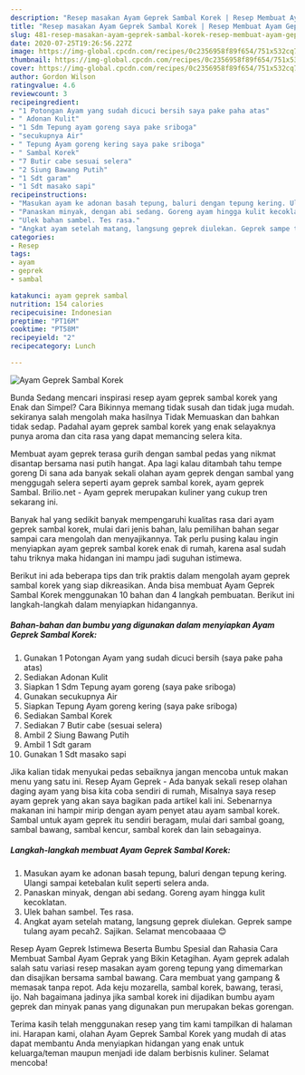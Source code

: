 ```yaml
---
description: "Resep masakan Ayam Geprek Sambal Korek | Resep Membuat Ayam Geprek Sambal Korek Yang Sedap"
title: "Resep masakan Ayam Geprek Sambal Korek | Resep Membuat Ayam Geprek Sambal Korek Yang Sedap"
slug: 481-resep-masakan-ayam-geprek-sambal-korek-resep-membuat-ayam-geprek-sambal-korek-yang-sedap
date: 2020-07-25T19:26:56.227Z
image: https://img-global.cpcdn.com/recipes/0c2356958f89f654/751x532cq70/ayam-geprek-sambal-korek-foto-resep-utama.jpg
thumbnail: https://img-global.cpcdn.com/recipes/0c2356958f89f654/751x532cq70/ayam-geprek-sambal-korek-foto-resep-utama.jpg
cover: https://img-global.cpcdn.com/recipes/0c2356958f89f654/751x532cq70/ayam-geprek-sambal-korek-foto-resep-utama.jpg
author: Gordon Wilson
ratingvalue: 4.6
reviewcount: 3
recipeingredient:
- "1 Potongan Ayam yang sudah dicuci bersih saya pake paha atas"
- " Adonan Kulit"
- "1 Sdm Tepung ayam goreng saya pake sriboga"
- "secukupnya Air"
- " Tepung Ayam goreng kering saya pake sriboga"
- " Sambal Korek"
- "7 Butir cabe sesuai selera"
- "2 Siung Bawang Putih"
- "1 Sdt garam"
- "1 Sdt masako sapi"
recipeinstructions:
- "Masukan ayam ke adonan basah tepung, baluri dengan tepung kering. Ulangi sampai ketebalan kulit seperti selera anda."
- "Panaskan minyak, dengan abi sedang. Goreng ayam hingga kulit kecoklatan."
- "Ulek bahan sambel. Tes rasa."
- "Angkat ayam setelah matang, langsung geprek diulekan. Geprek sampe tulang ayam pecah2. Sajikan. Selamat mencobaaaa 😊"
categories:
- Resep
tags:
- ayam
- geprek
- sambal

katakunci: ayam geprek sambal 
nutrition: 154 calories
recipecuisine: Indonesian
preptime: "PT16M"
cooktime: "PT58M"
recipeyield: "2"
recipecategory: Lunch

---
```



![Ayam Geprek Sambal Korek](https://img-global.cpcdn.com/recipes/0c2356958f89f654/751x532cq70/ayam-geprek-sambal-korek-foto-resep-utama.jpg)

Bunda Sedang mencari inspirasi resep ayam geprek sambal korek yang Enak dan Simpel? Cara Bikinnya memang tidak susah dan tidak juga mudah. sekiranya salah mengolah maka hasilnya Tidak Memuaskan dan bahkan tidak sedap. Padahal ayam geprek sambal korek yang enak selayaknya punya aroma dan cita rasa yang dapat memancing selera kita.

Membuat ayam geprek terasa gurih dengan sambal pedas yang nikmat disantap bersama nasi putih hangat. Apa lagi kalau ditambah tahu tempe goreng Di sana ada banyak sekali olahan ayam geprek dengan sambal yang menggugah selera seperti ayam geprek sambal korek, ayam geprek Sambal. Brilio.net - Ayam geprek merupakan kuliner yang cukup tren sekarang ini.

Banyak hal yang sedikit banyak mempengaruhi kualitas rasa dari ayam geprek sambal korek, mulai dari jenis bahan, lalu pemilihan bahan segar sampai cara mengolah dan menyajikannya. Tak perlu pusing kalau ingin menyiapkan ayam geprek sambal korek enak di rumah, karena asal sudah tahu triknya maka hidangan ini mampu jadi suguhan istimewa.


Berikut ini ada beberapa tips dan trik praktis dalam mengolah ayam geprek sambal korek yang siap dikreasikan. Anda bisa membuat Ayam Geprek Sambal Korek menggunakan 10 bahan dan 4 langkah pembuatan. Berikut ini langkah-langkah dalam menyiapkan hidangannya.

<!--inarticleads1-->

##### Bahan-bahan dan bumbu yang digunakan dalam menyiapkan Ayam Geprek Sambal Korek:

1. Gunakan 1 Potongan Ayam yang sudah dicuci bersih (saya pake paha atas)
1. Sediakan  Adonan Kulit
1. Siapkan 1 Sdm Tepung ayam goreng (saya pake sriboga)
1. Gunakan secukupnya Air
1. Siapkan  Tepung Ayam goreng kering (saya pake sriboga)
1. Sediakan  Sambal Korek
1. Sediakan 7 Butir cabe (sesuai selera)
1. Ambil 2 Siung Bawang Putih
1. Ambil 1 Sdt garam
1. Gunakan 1 Sdt masako sapi


Jika kalian tidak menyukai pedas sebaiknya jangan mencoba untuk makan menu yang satu ini. Resep Ayam Geprek - Ada banyak sekali resep olahan daging ayam yang bisa kita coba sendiri di rumah, Misalnya saya resep ayam geprek yang akan saya bagikan pada artikel kali ini. Sebenarnya makanan ini hampir mirip dengan ayam penyet atau ayam sambal korek. Sambal untuk ayam geprek itu sendiri beragam, mulai dari sambal goang, sambal bawang, sambal kencur, sambal korek dan lain sebagainya. 

<!--inarticleads2-->

##### Langkah-langkah membuat Ayam Geprek Sambal Korek:

1. Masukan ayam ke adonan basah tepung, baluri dengan tepung kering. Ulangi sampai ketebalan kulit seperti selera anda.
1. Panaskan minyak, dengan abi sedang. Goreng ayam hingga kulit kecoklatan.
1. Ulek bahan sambel. Tes rasa.
1. Angkat ayam setelah matang, langsung geprek diulekan. Geprek sampe tulang ayam pecah2. Sajikan. Selamat mencobaaaa 😊


Resep Ayam Geprek Istimewa Beserta Bumbu Spesial dan Rahasia Cara Membuat Sambal Ayam Geprak yang Bikin Ketagihan. Ayam geprek adalah salah satu variasi resep masakan ayam goreng tepung yang dimemarkan dan disajikan bersama sambal bawang. Cara membuat yang gampang &amp; memasak tanpa repot. Ada keju mozarella, sambal korek, bawang, terasi, ijo. Nah bagaimana jadinya jika sambal korek ini dijadikan bumbu ayam geprek dan minyak panas yang digunakan pun merupakan bekas gorengan. 

Terima kasih telah menggunakan resep yang tim kami tampilkan di halaman ini. Harapan kami, olahan Ayam Geprek Sambal Korek yang mudah di atas dapat membantu Anda menyiapkan hidangan yang enak untuk keluarga/teman maupun menjadi ide dalam berbisnis kuliner. Selamat mencoba!
